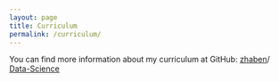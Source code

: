 ```yaml
---
layout: page
title: Curriculum
permalink: /curriculum/
---
```



You can find more information about my curriculum at GitHub:
[zhaben](https://github.com/zhaben)/
[Data-Science](https://github.com/zhaben/Data-Science)

